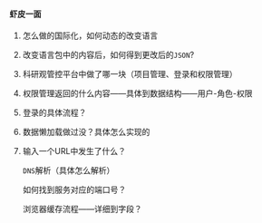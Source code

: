 #### 虾皮一面

1. 怎么做的国际化，如何动态的改变语言

2. 改变语言包中的内容后，如何得到更改后的`JSON`?

3. 科研观管控平台中做了哪一块（项目管理、登录和权限管理）

4. 权限管理返回的什么内容——具体到数据结构——用户-角色-权限

5. 登录的具体流程？

6. 数据懒加载做过没？具体怎么实现的

7. 输入一个URL中发生了什么？

   `DNS`解析（具体怎么解析）

   如何找到服务对应的端口号？

   浏览器缓存流程——详细到字段？